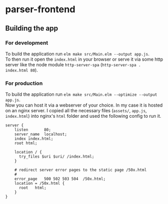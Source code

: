# parser-frontend

## Building the app

### For development
To build the application run `elm make src/Main.elm --output app.js`.
<br>
To then run it open the `index.html` in your browser or serve it via some http server like the node module `http-server-spa` (`http-server-spa . index.html 80`).

### For production
To build the application run `elm make src/Main.elm --optimize --output app.js`.
<br>
Now you can host it via a webserver of your choice. In my case it is hosted on an
nginx server. I copied all the necessary files (`assets/`, `app.js`, `index.html`)
into nginx's `html` folder and used the following config to run it.
```
server {
    listen       80;
    server_name  localhost;
    index index.html;
    root html;

    location / {
      try_files $uri $uri/ /index.html;
    }

    # redirect server error pages to the static page /50x.html
    #
    error_page   500 502 503 504  /50x.html;
    location = /50x.html {
      root   html;
    }
}
```
